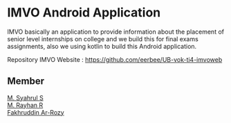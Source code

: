 # IMVO Android Application 
IMVO basically an application to provide information about the placement of senior level internships on college and we build this for final exams assignments, also we using kotlin to build this Android application.

Repository IMVO Website : https://github.com/eerbee/UB-vok-ti4-imvoweb

## Member
[M. Syahrul S](https://github.com/80cassava)\
[M. Rayhan R](https://github.com/rayhanrizz)\
[Fakhruddin Ar-Rozy](https://github.com/rozi020)

